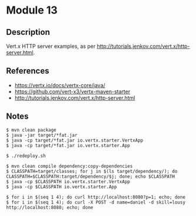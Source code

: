 # Module 13

## Description

Vert.x HTTP server examples, as per http://tutorials.jenkov.com/vert.x/http-server.html.

## References

* https://vertx.io/docs/vertx-core/java/
* https://github.com/vert-x3/vertx-maven-starter
* http://tutorials.jenkov.com/vert.x/http-server.html

## Notes

```
$ mvn clean package
$ java -jar target/*fat.jar
$ java -cp target/*fat.jar io.vertx.starter.VertxApp
$ java -cp target/*fat.jar io.vertx.starter.App
```

```
$ ./redeploy.sh
```

```
$ mvn clean compile dependency:copy-dependencies
$ CLASSPATH=target/classes; for j in $(ls target/dependency/); do CLASSPATH=$CLASSPATH:target/dependency/$j; done; echo $CLASSPATH
$ java -cp $CLASSPATH io.vertx.starter.VertxApp
$ java -cp $CLASSPATH io.vertx.starter.App
```

```
$ for i in $(seq 1 4); do curl http://localhost:8080?p=1; echo; done
$ for i in $(seq 1 4); do curl -X POST -d name=daniel -d skill=lousy http://localhost:8080; echo; done
```
